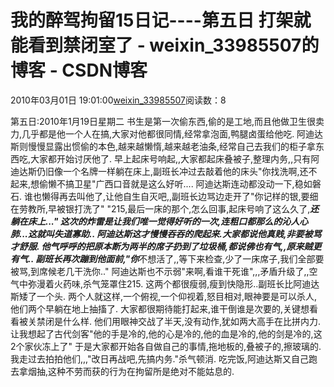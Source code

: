 # 我的醉驾拘留15日记----第五日 打架就能看到禁闭室了 - weixin_33985507的博客 - CSDN博客
2010年03月01日 19:01:00[weixin_33985507](https://me.csdn.net/weixin_33985507)阅读数：8

第五日:2010年1月19日星期二
书生是第一次偷东西,偷的是工地,而且他做卫生很卖力,几乎都是他一个人在搞,大家对他都很同情,经常拿泡面,鸭腿卤蛋给他吃.
阿迪达斯则慢慢显露出惯偷的本色,越来越懒惰,越来越老油条,经常自己去我们的柜子拿东西吃,大家都开始讨厌他了.
早上起床号响起,,大家都起床叠被子,整理内务,,只有阿迪达斯仍旧像一个名牌一样躺在床上,副班长冲过去敲着他的床头"你找洗啊,还不起来,想偷懒不搞卫星"广西口音就是这么好听....
阿迪达斯连动都没动一下,稳如磐石.
谁也懒得再去叫他了,让他自生自灭吧,,副班长边骂边走开了"你记样的银,要细在劳教所,早被银打洗了"
"215,最后一床的那个,怎么回事,起床号响了这么久了,***还躺在床上..."
这次的炸雷是让我们唯一觉得好听的一次,连粗口都那么的沁人心肺...这就叫失道寡助..
阿迪达斯这才慢慢吞吞的爬起来.大家都说他真贱,非要被骂才舒服.
他气呼呼的把原本断为两半的席子扔到了垃圾桶,都说佛也有气,,原来贼更有气..
副班长再次蹦到他面前,"你***不想活了,,等下来检查,少了一床席子,我们全部要被骂,到席候老几干洗你.."
阿迪达斯也不示弱"来啊,看谁干死谁",,,矛盾升级了,,空气中弥漫着火药味,杀气笼罩住215.
这两个都很瘦弱,瘦到快隐形..副班长比阿迪达斯矮了一个头.
两个人就这样,一个俯视,一个仰视着,怒目相对,眼神要是可以杀人,他们两个早躺在地上抽搐了.
大家都很期待能打起来,谁干倒谁是次要的,关键想看看被关禁闭是什么样.
他们用眼神交战了半天,没有动作,犹如两大高手在比拼内力.
让我想起了古代剑客"他的手是冷的,他的心是冷的,他的血是冷的,他的剑是冷的,这2个家伙冻上了"
于是大家都开始各自做自己的事情,拖地板的,叠被子的,擦玻璃的.
我走过去拍拍他们,,,"改日再战吧,先搞内务."杀气顿消.
吃完饭,阿迪达斯又自己跑去拿烟抽,这种不劳而获的行为在拘留所是绝对不能姑息的.
